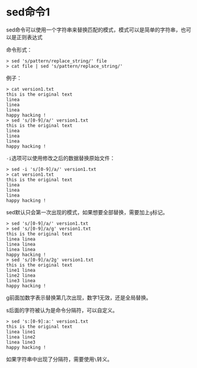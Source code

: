 # sed命令1

sed命令可以使用一个字符串来替换匹配的模式，模式可以是简单的字符串，也可以是正则表达式

命令形式：

```shell
> sed 's/pattern/replace_string/' file
> cat file | sed 's/pattern/replace_string/'
```

例子：

```shell
> cat version1.txt
this is the original text
linea
linea
linea
happy hacking !
> sed 's/[0-9]/a/' version1.txt
this is the original text
linea
linea
linea
happy hacking !
```

`-i`选项可以使用修改之后的数据替换原始文件：

```shell
> sed -i 's/[0-9]/a/' version1.txt
> cat version1.txt
this is the original text
linea
linea
linea
happy hacking !
```

sed默认只会第一次出现的模式，如果想要全部替换，需要加上`g`标记。

```shell
> sed 's/[0-9]/a/' version1.txt
> sed 's/[0-9]/a/g' version1.txt
this is the original text
linea linea
linea linea
linea linea
happy hacking !
> sed 's/[0-9]/a/2g' version1.txt
this is the original text
line1 linea
line2 linea
line3 linea
happy hacking !
```

g前面加数字表示替换第几次出现，数字1无效，还是全局替换。

s后面的字符被认为是命令分隔符，可以自定义。

```shell
> sed 's:[0-9]:a:' version1.txt
this is the original text
linea line1
linea line2
linea line3
happy hacking !
```

如果字符串中出现了分隔符，需要使用`\`转义。